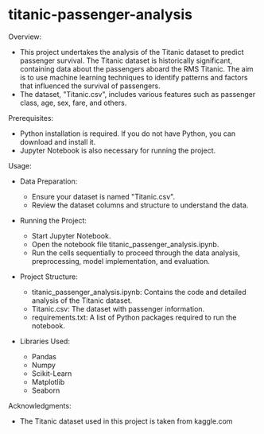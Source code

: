 # titanic-passenger-analysis

Overview:

- This project undertakes the analysis of the Titanic dataset to predict passenger survival. The Titanic dataset is historically significant, containing data about the passengers aboard the RMS Titanic. The aim is to use machine learning techniques to identify patterns and factors that influenced the survival of passengers.
- The dataset, "Titanic.csv", includes various features such as passenger class, age, sex, fare, and others.

Prerequisites:

- Python installation is required. If you do not have Python, you can download and install it.
- Jupyter Notebook is also necessary for running the project.

Usage:

- Data Preparation:
     - Ensure your dataset is named "Titanic.csv".
     - Review the dataset columns and structure to understand the data.

- Running the Project:
     - Start Jupyter Notebook.
     - Open the notebook file titanic_passenger_analysis.ipynb.
     - Run the cells sequentially to proceed through the data analysis, preprocessing, model implementation, and evaluation.

- Project Structure:
     - titanic_passenger_analysis.ipynb: Contains the code and detailed analysis of the Titanic dataset.
     - Titanic.csv: The dataset with passenger information.
     - requirements.txt: A list of Python packages required to run the notebook.

- Libraries Used:
   - Pandas
   - Numpy
   - Scikit-Learn
   - Matplotlib
   - Seaborn

Acknowledgments:
   - The Titanic dataset used in this project is taken from kaggle.com
